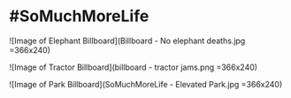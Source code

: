 # #SoMuchMoreLife

![Image of Elephant Billboard](Billboard - No elephant deaths.jpg =366x240)

![Image of Tractor Billboard](billboard - tractor jams.png =366x240)

![Image of Park Billboard](SoMuchMoreLife - Elevated Park.jpg =366x240)
